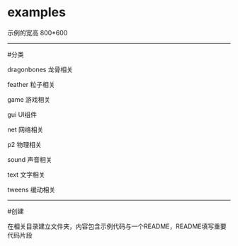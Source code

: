 # examples


示例的宽高 800*600

--------------------------

#分类

dragonbones 龙骨相关

feather 粒子相关

game 游戏相关

gui UI组件

net 网络相关

p2 物理相关

sound 声音相关

text 文字相关

tweens 缓动相关

-------------------------------

#创建

在相关目录建立文件夹，内容包含示例代码与一个README，README填写重要代码片段


